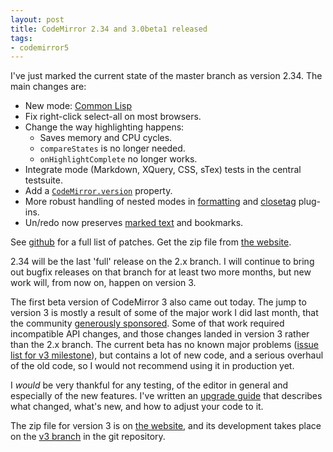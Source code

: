 ```yaml
---
layout: post
title: CodeMirror 2.34 and 3.0beta1 released
tags:
- codemirror5
---
```


I've just marked the current state of the master branch as version
2.34. The main changes are:

 * New mode: [Common Lisp][cl]
 * Fix right-click select-all on most browsers.
 * Change the way highlighting happens:
   * Saves memory and CPU cycles.
   * `compareStates` is no longer needed.
   * `onHighlightComplete` no longer works.
 * Integrate mode (Markdown, XQuery, CSS, sTex) tests in the central testsuite.
 * Add a [`CodeMirror.version`][ver] property.
 * More robust handling of nested modes in [formatting][fmt] and [closetag][ct] plug-ins.
 * Un/redo now preserves [marked text][mt] and bookmarks.
 
[cl]: http://codemirror.net/mode/commonlisp/
[ver]: http://codemirror.net/doc/manual.html#version
[fmt]: http://codemirror.net/demo/formatting.html
[ct]: http://codemirror.net/demo/closetag.html
[mt]: http://codemirror.net/doc/manual.html#markText

See [github][cmp] for a full list of patches. Get the zip file from
[the website][zip].

[cmp]: https://github.com/marijnh/CodeMirror/compare/v2.33...v2.34
[zip]: http://codemirror.net/codemirror-2.34.zip

2.34 will be the last 'full' release on the 2.x branch. I will
continue to bring out bugfix releases on that branch for at least two
more months, but new work will, from now on, happen on version 3.

The first beta version of CodeMirror 3 also came out today. The jump
to version 3 is mostly a result of some of the major work I did last
month, that the community [generously sponsored][pledgie]. Some of
that work required incompatible API changes, and those changes landed
in version 3 rather than the 2.x branch. The current beta has no known
major problems ([issue list for v3 milestone][issues]), but contains a
lot of new code, and a serious overhaul of the old code, so I would
not recommend using it in production yet.

[pledgie]: http://pledgie.com/campaigns/17784
[issues]: https://github.com/marijnh/CodeMirror/issues?milestone=2&state=open

I *would* be very thankful for any testing, of the editor in general
and especially of the new features. I've written an
[upgrade guide][upgrade] that describes what changed, what's new, and
how to adjust your code to it.

[upgrade]: http://codemirror.net/3/doc/upgrade_v3.html

The zip file for version 3 is on [the website][zip3], and its
development takes place on the [v3 branch][v3] in the git repository.

[zip3]: http://codemirror.net/codemirror-3.0beta1.zip
[v3]: https://github.com/marijnh/CodeMirror/tree/v3
